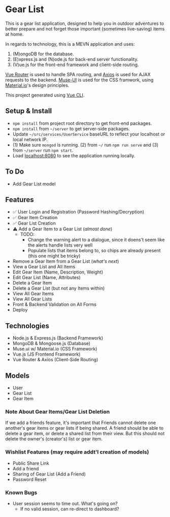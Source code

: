 # Gear List

This is a gear list application, designed to help you in outdoor adventures to better prepare and not forget those important (sometimes live-saving) items at home.

In regards to technology, this is a MEVN application and uses:

1. (M)ongoDB for the database.
2. (E)xpress.js and (N)ode.js for back-end server functionality.
3. (V)ue.js for the front-end framework and client-side routing.

[Vue Router](https://github.com/vuejs/vue-router) is used to handle SPA routing, and [Axios](https://github.com/axios/axios) is used for AJAX requests to the backend. [Muse-UI](https://muse-ui.org/#/en-US) is used for the CSS framwork, using [Material.io](https://material.io/)'s design principles.

This project generated using [Vue CLI](https://github.com/vuejs/vue-cli).

## Setup & Install

- `npm install` from project root directory to get front-end packages.
- `npm install` from `~/server` to get server-side packages.
- Update `~/src/services/UserService` baseURL to reflect your localhost or local network IP.
- (1) Make sure `mongod` is running. (2) from `~/` run `npm run serve` and (3) from `~/server` run `npm start`.
- Load [localhost:8080](https://localhost:8080) to see the application running locally.

## To Do

- Add Gear List model

## Features

- ✅ User Login and Registration (Password Hashing/Decryption)
- ✅ Gear Item Creation
- ✅ Gear List Creation
- ⚠️ Add a Gear Item to a Gear List (_almost done_)
  - TODO:
    - Change the warning alert to a dialogue, since it doens't seem like the alerts handle lists very well
    - Populate lists that items belong to, so chips are already present (this one might be tricky)
- Remove a Gear Item from a Gear List (_what's next_)
- View a Gear List and All Items
- Edit Gear Item (Name, Description, Weight)
- Edit Gear List (Name, Attributes)
- Delete a Gear Item
- Delete a Gear List (but not any Items within)
- View All Gear Items
- View All Gear Lists
- Front & Backend Validation on All Forms
- Deploy

## Technologies

- Node.js & Express.js (Backend Framework)
- MongoDB & Mongoose.js (Database)
- Muse.ui w/ Material.io (CSS Framework)
- Vue.js (JS Frontend Framework)
- Vue Router & Axios (Client-Side Routing)

## Models

- User
- Gear List
- Gear Item

### Note About Gear Items/Gear List Deletion

If we add a friends feature, it's important that Friends cannot delete one another's gear items or gear lists if being shared. A friend should be able to delete a gear item, or delete a shared list from their view. But this should not delete the owner's (creator's) list or gear item.

### Wishlist Features (may require addt'l creation of models)

- Public Share Link
- Add a friend
- Sharing of Gear List (Add a Friend)
- Password Reset

### Known Bugs

- User session seems to time out. What's going on?
  - If no valid session, can re-direct to dashboard?
